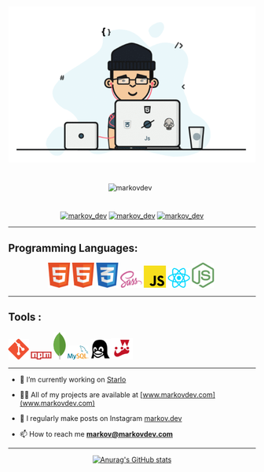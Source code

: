 <img src='./banner.gif'>

<p align="center" padding='200px' style="margin: 40px"> <img src="https://komarev.com/ghpvc/?username=markovdev&label=Profile%20views&color=f86969&style=for-the-badge " alt="markovdev" /> &nbsp;</p>

<div align="center"> <a href="https://twitter.com/markov_dev" target="blank"><img src="https://img.shields.io/twitter/follow/markov_dev?logo=twitter&style=for-the-badge" alt="markov_dev" /></a>
 <a href="https://instagram.com/markov.dev?igshid=MzRlODBiNWFlZA==" target="blank"><img src="https://img.shields.io/twitter/follow/markov.dev?logo=instagram&style=for-the-badge" alt="markov_dev" /></a>    <a href="https://instagram.com/markov.dev?igshid=MzRlODBiNWFlZA==" target="blank"><img src="https://img.shields.io/twitter/follow/markov.dev?logo=linkedin&style=for-the-badge" alt="markov_dev" /></a> </div>

---

## Programming Languages:

<p align="center" padding='200px' > <img  style='width:2.8rem;;' src='html-icon.png'>   <img  style='width:2.8rem;;' src='html-icon.png'>
  <img  style='width:2.8rem;' src='css-icon.png'>
 <img  style='width:2.8rem;' src='sass-icon.png'>
 <img  style='width:2.8rem;;' src='javascript-icon.png'>  <img style='width:2.8rem;;'  src='react-js-icon.png'>
 <img style='width:2.8rem;;'  src='node-js-icon.png'>&nbsp;</p>

---

## Tools :

 <div class='flex
 '> 
 <img width='42px'  src='git-icon.png'>
 <img  width='42px' src='npm-icon.png'>
 <img style='width:1.6rem;;'  src='mongodb-icon.png'>
 <img width='42px'   src='mysql-icon.png'>
 <img width='42px'  src='linux-icon.png'><img style='width:2.8rem;;'  src='jest-js-icon.png'>
</div>

---

- 🔭 I’m currently working on [Starlo](www.starlo.markovdev.com)

- 👨‍💻 All of my projects are available at [www.markovdev.com](www.markovdev.com)

- 📝 I regularly make posts on Instagram [markov.dev](https://instagram.com/markov.dev?igshid=MzRlODBiNWFlZA==)

- 📫 How to reach me **markov@markovdev.com**

---

<div align='center'>

[![Anurag's GitHub stats](https://github-readme-stats.vercel.app/api?username=markovdev)](https://github.com/anuraghazra/github-readme-stats)

</div>
